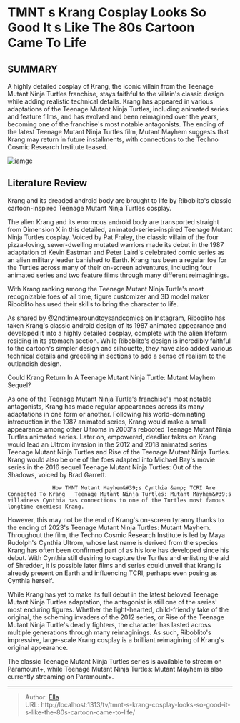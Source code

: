 # TMNT s Krang Cosplay Looks So Good It s Like The 80s Cartoon Came To Life


## SUMMARY 



  A highly detailed cosplay of Krang, the iconic villain from the Teenage Mutant Ninja Turtles franchise, stays faithful to the villain&#39;s classic design while adding realistic technical details.   Krang has appeared in various adaptations of the Teenage Mutant Ninja Turtles, including animated series and feature films, and has evolved and been reimagined over the years, becoming one of the franchise&#39;s most notable antagonists.   The ending of the latest Teenage Mutant Ninja Turtles film, Mutant Mayhem suggests that Krang may return in future installments, with connections to the Techno Cosmic Research Institute teased.  

![iamge](https://static1.srcdn.com/wordpress/wp-content/uploads/Teenage-Mutant-Ninja-Turtles-Krang.jpg)

## Literature Review
Krang and its dreaded android body are brought to life by Riboblito&#39;s classic cartoon-inspired Teenage Mutant Ninja Turtles cosplay.




The alien Krang and its enormous android body are transported straight from Dimension X in this detailed, animated-series-inspired Teenage Mutant Ninja Turtles cosplay. Voiced by Pat Fraley, the classic villain of the four pizza-loving, sewer-dwelling mutated warriors made its debut in the 1987 adaptation of Kevin Eastman and Peter Laird&#39;s celebrated comic series as an alien military leader banished to Earth. Krang has been a regular foe for the Turtles across many of their on-screen adventures, including four animated series and two feature films through many different reimaginings.




With Krang ranking among the Teenage Mutant Ninja Turtle&#39;s most recognizable foes of all time, figure customizer and 3D model maker Riboblito has used their skills to bring the character to life.


 

As shared by @2ndtimearoundtoysandcomics on Instagram, Riboblito has taken Krang&#39;s classic android design of its 1987 animated appearance and developed it into a highly detailed cosplay, complete with the alien lifeform residing in its stomach section. While Riboblito&#39;s design is incredibly faithful to the cartoon&#39;s simpler design and silhouette, they have also added various technical details and greebling in sections to add a sense of realism to the outlandish design.


 Could Krang Return In A Teenage Mutant Ninja Turtle: Mutant Mayhem Sequel? 
          




As one of the Teenage Mutant Ninja Turtle&#39;s franchise&#39;s most notable antagonists, Krang has made regular appearances across its many adaptations in one form or another. Following his world-dominating introduction in the 1987 animated series, Krang would make a small appearance among other Ultroms in 2003&#39;s rebooted Teenage Mutant Ninja Turtles animated series. Later on, empowered, deadlier takes on Krang would lead an Ultrom invasion in the 2012 and 2018 animated series Teenage Mutant Ninja Turtles and Rise of the Teenage Mutant Ninja Turtles. Krang would also be one of the foes adapted into Michael Bay&#39;s movie series in the 2016 sequel Teenage Mutant Ninja Turtles: Out of the Shadows, voiced by Brad Garrett.

                  How TMNT Mutant Mayhem&#39;s Cynthia &amp; TCRI Are Connected To Krang   Teenage Mutant Ninja Turtles: Mutant Mayhem&#39;s villainess Cynthia has connections to one of the Turtles most famous longtime enemies: Krang.    

However, this may not be the end of Krang&#39;s on-screen tyranny thanks to the ending of 2023&#39;s Teenage Mutant Ninja Turtles: Mutant Mayhem. Throughout the film, the Techno Cosmic Research Institute is led by Maya Rudolph&#39;s Cynthia Ultrom, whose last name is derived from the species Krang has often been confirmed part of as his lore has developed since his debut. With Cynthia still desiring to capture the Turtles and enlisting the aid of Shredder, it is possible later films and series could unveil that Krang is already present on Earth and influencing TCRI, perhaps even posing as Cynthia herself.




While Krang has yet to make its full debut in the latest beloved Teenage Mutant Ninja Turtles adaptation, the antagonist is still one of the series&#39; most enduring figures. Whether the light-hearted, child-friendly take of the original, the scheming invaders of the 2012 series, or Rise of the Teenage Mutant Ninja Turtle&#39;s deadly fighters, the character has lasted across multiple generations through many reimaginings. As such, Riboblito&#39;s impressive, large-scale Krang cosplay is a brilliant reimagining of Krang&#39;s original appearance.



The classic Teenage Mutant Ninja Turtles series is available to stream on Paramount&#43;, while Teenage Mutant Ninja Turtles: Mutant Mayhem is also currently streaming on Paramount&#43;.






---

> Author: [Ella](https://instagram.hk.cn/)  
> URL: http://localhost:1313/tv/tmnt-s-krang-cosplay-looks-so-good-it-s-like-the-80s-cartoon-came-to-life/  

